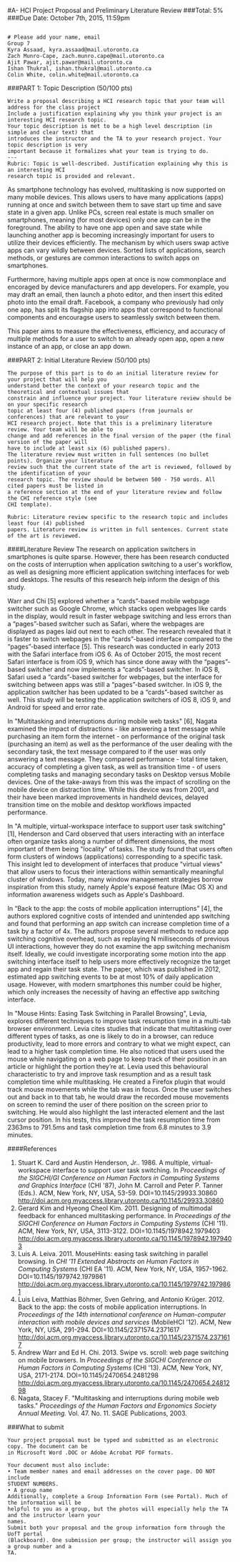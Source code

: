 #A- HCI Project Proposal and Preliminary Literature Review
###Total: 5%
###Due Date: October 7th, 2015, 11:59pm

```

# Please add your name, email
Group 7
Kyra Assaad, kyra.assaad@mail.utoronto.ca
Zach Munro-Cape, zach.munro.cape@mail.utoronto.ca
Ajit Pawar, ajit.pawar@mail.utoronto.ca
Ishan Thukral, ishan.thukral@mail.utoronto.ca
Colin White, colin.white@mail.utoronto.ca

```

###PART 1: Topic Description (50/100 pts)

```
Write a proposal describing a HCI research topic that your team will address for the class project
Include a justification explaining why you think your project is an interesting HCI research topic.
Your topic description is met to be a high level description (in simple and clear text) that
introduces the instructor and the TA to your research project. Your topic description is very
important because it formalizes what your team is trying to do.
---
Rubric: Topic is well-described. Justification explaining why this is an interesting HCI 
research topic is provided and relevant.

```

As smartphone technology has evolved, multitasking is now supported on many mobile devices. This allows users to have many applications (apps) running at once and switch between them to save start up time and save state in a given app. Unlike PCs, screen real estate is much smaller on smartphones, meaning (for most devices) only one app can be in the foreground. The ability to have one app open and save state while launching another app is becoming increasingly important for users to utilize their devices efficiently.
The mechanism by which users swap active apps can vary wildly between devices. Sorted lists of applications, search methods, or gestures are common interactions to switch apps on smartphones.

Furthermore, having multiple apps open at once is now commonplace and encoraged by device manufacturers and app developers. For example, you may draft an email, then launch a photo editor, and then insert this edited photo into the email draft. Facebook, a company who previously had only one app, has split its flagship app into apps that correspond to functional components and encouragse users to seamlessly switch between them.

This paper aims to measure the effectiveness, efficiency, and accuracy of multiple methods for a user to switch to an already open app, open a new instance of an app, or close an app down.

###PART 2: Initial Literature Review (50/100 pts)

```
The purpose of this part is to do an initial literature review for your project that will help you
understand better the context of your research topic and the theoretical and contextual issues that
constrain and influence your project. Your literature review should be on your specific research
topic at least four (4) published papers (from journals or conferences) that are relevant to your
HCI research project. Note that this is a preliminary literature review. Your team will be able to
change and add references in the final version of the paper (the final version of the paper will
have to include at least six (6) published papers).
The literature review must written in full sentences (no bullet points). Organize your literature
review such that the current state of the art is reviewed, followed by the identification of your
research topic. The review should be between 500 - 750 words. All cited papers must be listed in
a reference section at the end of your literature review and follow the CHI reference style (see
CHI template).

Rubric: Literature review specific to the research topic and includes least four (4) published 
papers. Literature review is written in full sentences. Current state of the art is reviewed.

```
####Literature Review
The research on application switchers in smartphones is quite sparse. However, there has been research conducted on the costs of interruption when application switching to a user's workflow, as well as designing more efficient application switching interfaces for web and desktops. The results of this research help inform the design of this study.

Warr and Chi [5] explored whether a “cards”-based mobile webpage switcher such as Google Chrome, which stacks open webpages like cards in the display, would result in faster webpage switching and less errors than a “pages”-based switcher such as Safari, where the webpages are displayed as pages laid out next to each other. The research revealed that it is faster to switch webpages in the “cards”-based interface compared to the “pages”-based interface [5]. This research was conducted in early 2013 with the Safari interface from iOS 6. As of October 2015, the most recent Safari interface is from iOS 9, which has since done away with the “pages”-based switcher and now implements a “cards”-based switcher. In iOS 8, Safari used a “cards”-based switcher for webpages, but the interface for switching between apps was still a “pages”-based switcher. In iOS 9, the application switcher has been updated to be a “cards”-based switcher as well. This study will be testing the application switchers of iOS 8, iOS 9, and Android for speed and error rate. 

In "Multitasking and interruptions during mobile web tasks" [6], Nagata examined the impact of distractions - like answering a text message while purchasing an item form the internet - on performance of the original task (purchasing an item) as well as the performance of the user dealing with the secondary task, the text message compared to if the user was only answering a text message. They compared performance - total time taken, accuracy of completing a given task, as well as transition time - of users completing tasks and managing secondary tasks on Desktop versus Mobile devices. One of the take-aways from this was the impact of scrolling on the mobile device on distraction time. While this device was from 2001, and their have been marked improvements in handheld devices, delayed transition time on the mobile and desktop workflows impacted performance.

In "A multiple, virtual-workspace interface to support user task switching" [1], Henderson and Card observed that users interacting with an interface often organize tasks along a number of different dimensions, the most important of them being "locality" of tasks. The study found that users often form clusters of windows (applications) corresponding to a specific task. This insight led to development of interfaces that produce "virtual views" that allow users to focus their interactions within semantically meaningful cluster of windows. Today, many window management strategies borrow inspiration from this study, namely Apple's exposé feature (Mac OS X) and information awareness widgets such as Apple's Dashboard.

In “Back to the app: the costs of mobile application interruptions” [4], the authors explored cognitive costs of intended and unintended app switching and found that performing an app switch can increase completion time of a task by a factor of 4x. The authors propose several methods to reduce app switching cognitive overhead, such as replaying N milliseconds of previous UI interactions, however they do not examine the app switching mechanism itself. Ideally, we could investigate incorporating some motion into the app switching interface itself to help users more effectively recognize the target app and regain their task state. The paper, which was published in 2012, estimated app switching events to be at most 10% of daily application usage. However, with modern smartphones this number could be higher, which only increases the necessity of having an effective app switching interface.

In "Mouse Hints: Easing Task Switching in Parallel Browsing", Levia, explores different techniques to improve task resumption time in a multi-tab browser environment. Levia cites studies that indicate that multitasking over different types of tasks, as one is likely to do in a browser, can reduce productivity, lead to more errors and contrary to what we might expect, can lead to a higher task completion time. He also noticed that users used the mouse while navigating on a web page to keep track of their position in an article or highlight the portion they’re at. Levia used this behavioural characteristic to try and improve task resumption and as a result task completion time while multitasking. He created a Firefox plugin that would track mouse movements while the tab was in focus. Once the user switches out and back in to that tab, he would draw the recorded mouse movements on screen to remind the user of there position on the screen prior to switching. He would also highlight the last interacted element and the last cursor position. In his tests, this improved the task resumption time from 2363ms to 791.5ms and task completion time from 6.8 minutes to 3.9 minutes. 

####References
1. Stuart K. Card and Austin Henderson, Jr.. 1986. A multiple, virtual-workspace interface to support user task switching. In *Proceedings of the SIGCHI/GI Conference on Human Factors in Computing Systems and Graphics Interface* (CHI '87), John M. Carroll and Peter P. Tanner (Eds.). ACM, New York, NY, USA, 53-59. DOI=10.1145/29933.30860 http://doi.acm.org.myaccess.library.utoronto.ca/10.1145/29933.30860
2. Gerard Kim and Hyeong Cheol Kim. 2011. Designing of multimodal feedback for enhanced multitasking performance. In *Proceedings of the SIGCHI Conference on Human Factors in Computing Systems* (CHI '11). ACM, New York, NY, USA, 3113-3122. DOI=10.1145/1978942.1979403 http://doi.acm.org.myaccess.library.utoronto.ca/10.1145/1978942.1979403
3. Luis A. Leiva. 2011. MouseHints: easing task switching in parallel browsing. In *CHI '11 Extended Abstracts on Human Factors in Computing Systems* (CHI EA '11). ACM, New York, NY, USA, 1957-1962. DOI=10.1145/1979742.1979861 http://doi.acm.org.myaccess.library.utoronto.ca/10.1145/1979742.1979861
4. Luis Leiva, Matthias Böhmer, Sven Gehring, and Antonio Krüger. 2012. Back to the app: the costs of mobile application interruptions. In *Proceedings of the 14th international conference on Human-computer interaction with mobile devices and services* (MobileHCI '12). ACM, New York, NY, USA, 291-294. DOI=10.1145/2371574.2371617 http://doi.acm.org.myaccess.library.utoronto.ca/10.1145/2371574.2371617
5. Andrew Warr and Ed H. Chi. 2013. Swipe vs. scroll: web page switching on mobile browsers. In *Proceedings of the SIGCHI Conference on Human Factors in Computing Systems* (CHI '13). ACM, New York, NY, USA, 2171-2174. DOI=10.1145/2470654.2481298 http://doi.acm.org.myaccess.library.utoronto.ca/10.1145/2470654.2481298
6. Nagata, Stacey F. "Multitasking and interruptions during mobile web tasks." *Proceedings of the Human Factors and Ergonomics Society Annual Meeting.* Vol. 47. No. 11. SAGE Publications, 2003.

###What to submit
```
Your project proposal must be typed and submitted as an electronic copy. The document can be
in Microsoft Word .DOC or Adobe Acrobat PDF formats.

Your document must also include:
• Team member names and email addresses on the cover page. DO NOT include
STUDENT NUMBERS.
• A group name
Additionally, complete a Group Information Form (see Portal). Much of the information will be
helpful to you as a group, but the photos will especially help the TA and the instructor learn your
names.
Submit both your proposal and the group information form through the UofT portal
(Blackboard). One submission per group; the instructor will assign you a group number and a
TA.

```
